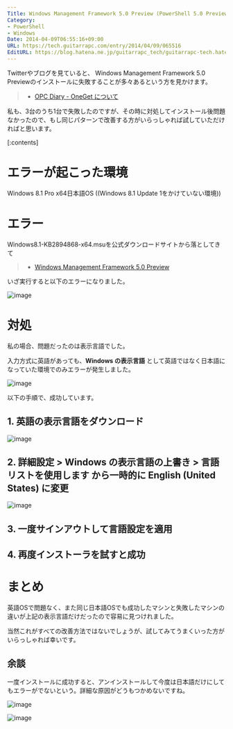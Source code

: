 ```yaml
---
Title: Windows Management Framework 5.0 Preview (PowerShell 5.0 Preview) のインストールが失敗する場合の対処
Category:
- PowerShell
- Windows
Date: 2014-04-09T06:55:16+09:00
URL: https://tech.guitarrapc.com/entry/2014/04/09/065516
EditURL: https://blog.hatena.ne.jp/guitarrapc_tech/guitarrapc-tech.hatenablog.com/atom/entry/12921228815721621898
---
```


Twitterやブログを見ていると、 Windows Management Framework 5.0 Previewのインストールに失敗することが多々あるという方を見かけます。

> - [OPC Diary - OneGet について](https://opcdiary.net/?p=28038)

私も、3台のうち1台で失敗したのですが、その時に対処してインストール後問題なかったので、もし同じパターンで改善する方がいらっしゃれば試していただければと思います。

[:contents]

# エラーが起こった環境

Windows 8.1 Pro x64日本語OS ((Windows 8.1 Update 1をかけていない環境))

# エラー

Windows8.1-KB2894868-x64.msuを公式ダウンロードサイトから落としてきて

> - [Windows Management Framework 5.0 Preview](https://www.microsoft.com/en-us/download/details.aspx?id=42316)

いざ実行すると以下のエラーになりました。

![image](https://cdn-ak.f.st-hatena.com/images/fotolife/g/guitarrapc_tech/20140409/20140409063909.png)

# 対処

私の場合、問題だったのは表示言語でした。

入力方式に英語があっても、**Windows の表示言語** として英語ではなく日本語になっていた環境でのみエラーが発生しました。

![image](https://cdn-ak.f.st-hatena.com/images/fotolife/g/guitarrapc_tech/20140409/20140409064329.png)

以下の手順で、成功しています。

## 1. 英語の表示言語をダウンロード

![image](https://cdn-ak.f.st-hatena.com/images/fotolife/g/guitarrapc_tech/20140409/20140409064729.png)

## 2. 詳細設定 > Windows の表示言語の上書き > **言語リストを使用します** から一時的に English (United States) に変更

![image](https://cdn-ak.f.st-hatena.com/images/fotolife/g/guitarrapc_tech/20140409/20140409064754.png)

## 3. 一度サインアウトして言語設定を適用

## 4. 再度インストーラを試すと成功

# まとめ

英語OSで問題なく、また同じ日本語OSでも成功したマシンと失敗したマシンの違いが上記の表示言語だけだったので容易に見つけれました。

当然これがすべての改善方法ではないでしょうが、試してみてうまくいった方がいらっしゃれば幸いです。

## 余談

一度インストールに成功すると、アンインストールして今度は日本語だけにしてもエラーがでないという。詳細な原因がどうもつかめないですね。

![image](https://cdn-ak.f.st-hatena.com/images/fotolife/g/guitarrapc_tech/20140409/20140409064824.png)

![image](https://cdn-ak.f.st-hatena.com/images/fotolife/g/guitarrapc_tech/20140409/20140409064827.png)
